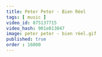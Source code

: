 ```yaml
---
title: Peter Peter - Bien Réel
tags: [ music ]
video_id: 875137715
video_hash: 901e013047
image: peter peter - bien réel.gif
published: true
order : 16000
---
```

